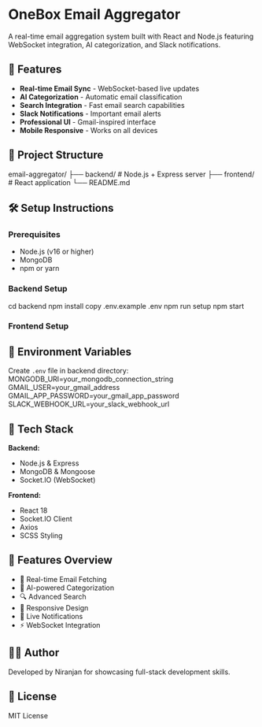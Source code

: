  
# OneBox Email Aggregator

A real-time email aggregation system built with React and Node.js featuring WebSocket integration, AI categorization, and Slack notifications.

## 🚀 Features

- **Real-time Email Sync** - WebSocket-based live updates
- **AI Categorization** - Automatic email classification
- **Search Integration** - Fast email search capabilities
- **Slack Notifications** - Important email alerts
- **Professional UI** - Gmail-inspired interface
- **Mobile Responsive** - Works on all devices

## 📁 Project Structure

email-aggregator/
├── backend/ # Node.js + Express server
├── frontend/ # React application
└── README.md


## 🛠️ Setup Instructions

### Prerequisites
- Node.js (v16 or higher)
- MongoDB
- npm or yarn

### Backend Setup
cd backend
npm install
copy .env.example .env
npm run setup
npm start


### Frontend Setup

## 🔧 Environment Variables

Create `.env` file in backend directory:
MONGODB_URI=your_mongodb_connection_string
GMAIL_USER=your_gmail_address
GMAIL_APP_PASSWORD=your_gmail_app_password
SLACK_WEBHOOK_URL=your_slack_webhook_url


## 🌟 Tech Stack

**Backend:**
- Node.js & Express
- MongoDB & Mongoose
- Socket.IO (WebSocket)

**Frontend:**
- React 18
- Socket.IO Client
- Axios
- SCSS Styling

## 📧 Features Overview

- 📨 Real-time Email Fetching
- 🤖 AI-powered Categorization
- 🔍 Advanced Search
- 📱 Responsive Design
- 🔔 Live Notifications
- ⚡ WebSocket Integration

## 👨‍💻 Author

Developed by Niranjan for showcasing full-stack development skills.

## 📝 License

MIT License

